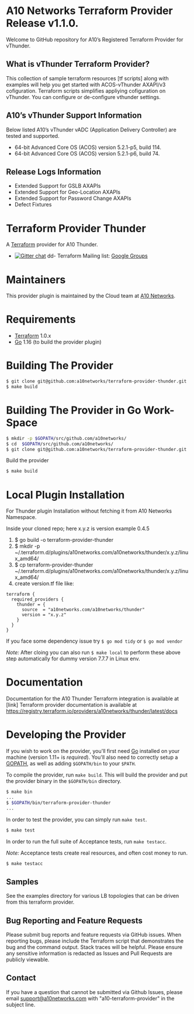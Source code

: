 # A10 Networks Terraform Provider Release v1.1.0.

Welcome to GitHub repository for A10’s Registered Terraform Provider for vThunder.

## What is vThunder Terraform Provider?

This collection of sample terraform resources [tf scripts] along with examples will help you get started with ACOS-vThunder AXAPI/v3 cofiguration.
Terraform scripts simplifies appliying cofiguration on vThunder. You can configure or de-configure vthunder settings. 

## A10’s vThunder Support Information

Below listed A10’s vThunder vADC (Application Delivery Controller) are tested and supported.
- 64-bit Advanced Core OS (ACOS) version 5.2.1-p5, build 114.
- 64-bit Advanced Core OS (ACOS) version 5.2.1-p6, build 74.

## Release Logs Information

- Extended Support for GSLB AXAPIs
- Extended Support for Geo-Location AXAPIs
- Extended Support for Password Change AXAPIs
- Defect Fixtures

# Terraform Provider Thunder

A [Terraform](https://www.terraform.io) provider for A10 Thunder.

- [![Gitter chat](https://badges.gitter.im/hashicorp-terraform/Lobby.png)](https://gitter.im/hashicorp-terraform/Lobby)
dd- Terraform Mailing list: [Google Groups](http://groups.google.com/group/terraform-tool)

# Maintainers

This provider plugin is maintained by the Cloud team at [A10 Networks](https://www.a10networks.com/).

# Requirements

- [Terraform](https://www.terraform.io/downloads.html) 1.0.x
- [Go](https://golang.org/doc/install) 1.16 (to build the provider plugin)


# Building The Provider 

```sh
$ git clone git@github.com:a10networks/terraform-provider-thunder.git
$ make build
```

# Building The Provider in Go Work-Space

```sh
$ mkdir -p $GOPATH/src/github.com/a10networks/
$ cd  $GOPATH/src/github.com/a10networks/
$ git clone git@github.com:a10networks/terraform-provider-thunder.git
```

Build the provider

```sh
$ make build
```

# Local Plugin Installation

For Thunder plugin Installation without fetching it from A10 Networks Namespace.  

Inside your cloned repo; here x.y.z is version example 0.4.5
1. $ go build -o terraform-provider-thunder
2. $ mkdir -p ~/.terraform.d/plugins/a10networks.com/a10networks/thunder/x.y.z/linux_amd64/
3. $ cp terraform-provider-thunder ~/.terraform.d/plugins/a10networks.com/a10networks/thunder/x.y.z/linux_amd64/
4. create version.tf file like:
```
terraform {
  required_providers {
    thunder = {
      source  = "a10networks.com/a10networks/thunder"
      version = "x.y.z"
    }
  }
}
```

If you face some dependency issue try `$ go mod tidy` or `$ go mod vendor`

*Note:* After cloing you can also run `$ make local` to perform these above step automatically for dummy version 7.7.7 in Linux env.

# Documentation

Documentation for the A10 Thunder Terraform integration is available at [link]
Terraform provider documentation is available at https://registry.terraform.io/providers/a10networks/thunder/latest/docs

# Developing the Provider

If you wish to work on the provider, you'll first need [Go](http://www.golang.org) installed on your machine (version 1.11+ is *required*). You'll also need to correctly setup a [GOPATH](http://golang.org/doc/code.html#GOPATH), as well as adding `$GOPATH/bin` to your `$PATH`.

To compile the provider, run `make build`. This will build the provider and put the provider binary in the `$GOPATH/bin` directory.

```sh
$ make bin
...
$ $GOPATH/bin/terraform-provider-thunder
...
```

In order to test the provider, you can simply run `make test`.

```sh
$ make test
```

In order to run the full suite of Acceptance tests, run `make testacc`.

*Note:* Acceptance tests create real resources, and often cost money to run.

```sh
$ make testacc
```

## Samples
See the examples directory for various LB topologies that can be driven from this terraform provider.

## Bug Reporting and Feature Requests
Please submit bug reports and feature requests via GitHub issues. When reporting bugs, please include the Terraform script that demonstrates the bug and the command output. Stack traces will be helpful. Please ensure any sensitive information is redacted as Issues and Pull Requests are publicly viewable.

## Contact
If you have a question that cannot be submitted via Github Issues, please email support@a10networks.com with "a10-terraform-provider" in the subject line.

